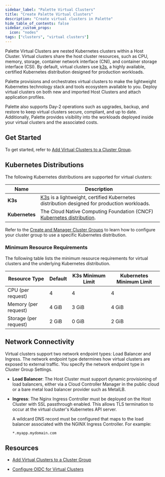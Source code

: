 ```yaml
---
sidebar_label: "Palette Virtual Clusters"
title: "Create Palette Virtual Clusters"
description: "Create virtual clusters in Palette"
hide_table_of_contents: false
sidebar_custom_props: 
  icon: "nodes"
tags: ["clusters", "virtual clusters"]
---
```



Palette Virtual Clusters are nested Kubernetes clusters within a Host Cluster. Virtual clusters share the host cluster resources, such as CPU, memory, storage, container network interface (CNI), and container storage interface (CSI). By default, virtual clusters use [k3s](https://github.com/k3s-io/k3s), a highly available, certified Kubernetes distribution designed for production workloads.

Palette provisions and orchestrates virtual clusters to make the lightweight Kubernetes technology stack and tools ecosystem available to you. Deploy virtual clusters on both new and imported Host Clusters and attach application profiles.

Palette also supports Day-2 operations such as upgrades, backup, and restore to keep virtual clusters secure, compliant, and up to date. Additionally, Palette provides visibility into the workloads deployed inside your virtual clusters and the associated costs.

## Get Started


To get started, refer to [Add Virtual Clusters to a Cluster Group](deploy-virtual-cluster.md).

## Kubernetes Distributions

The following Kubernetes distributions are supported for virtual clusters:

| **Name** | **Description** |
| --- | --- |
| **K3s** | [K3s](https://k3s.io) is a lightweight, certified Kubernetes distribution designed for production workloads. |
| **Kubernetes**| The Cloud Native Computing Foundation (CNCF) [Kubernetes distribution](https://www.cncf.io/projects/kubernetes). |


Refer to the [Create and Manager Cluster Groups](../cluster-groups/create-cluster-group.md#palette-virtual-cluster-configuration) to learn how to configure your cluster group to use a specific Kubernetes distribution.

### Minimum Resource Requirements

The following table lists the minimum resource requirements for virtual clusters and the underlying Kubernetes distribution.

 |**Resource Type** | **Default**   |**K3s Minimum Limit**| **Kubernetes Minimum Limit**|
 |------------------------------|-------------------|-----------------| -----------------|
 | CPU (per request)            | 4                 | 4               | 4               |
 | Memory (per request)         | 4 GiB             | 3 GiB           | 4 GiB         |
 | Storage (per request)        | 2 GiB            | 0 GiB           | 2 GiB           |

## Network Connectivity

Virtual clusters support two network endpoint types: Load Balancer and Ingress. The network endpoint type determines how virtual clusters are exposed to external traffic. You specify the network endpoint type in Cluster Group Settings.

- **Load Balancer**: The Host Cluster must support dynamic provisioning of load balancers, either via a Cloud Controller Manager in the public cloud or a bare metal load balancer provider such as MetalLB.

- **Ingress**: The Nginx Ingress Controller must be deployed on the Host Cluster with SSL passthrough enabled. This allows TLS termination to occur at the virtual cluster's Kubernetes API server.

   A wildcard DNS record must be configured that maps to the load balancer associated with the NGINX Ingress Controller. For example:

   `*.myapp.mydomain.com`


## Resources

- [Add Virtual Clusters to a Cluster Group](deploy-virtual-cluster.md)

- [Configure OIDC for Virtual Clusters](configure-oidc-virtual-cluster.md)